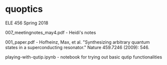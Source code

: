 # quoptics
ELE 456 Spring 2018

007_meetingnotes_may4.pdf - Heidi's notes

001_paper.pdf - Hofheinz, Max, et al. "Synthesizing arbitrary quantum states in a superconducting resonator." Nature 459.7246 (2009): 546.

playing-with-qutip.ipynb - notebook for trying out basic qutip functionalities
